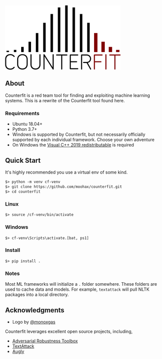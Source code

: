 ![Counterfit](counterfit.png "Counterfit")




## About
Counterfit is a red team tool for finding and exploiting machine learning systems. This is a rewrite of the Counterfit tool found here. 

### Requirements
- Ubuntu 18.04+
- Python 3.7+
- Windows is supported by Counterfit, but not necessarily officially supported by each individual framework. Choose your own adventure
- On Windows the [Visual C++ 2019 redistributable](https://support.microsoft.com/en-us/help/2977003/the-latest-supported-visual-c-downloads) is required

## Quick Start
It's highly recommended you use a virtual env of some kind.
```
$> python -m venv cf-venv
$> git clone https://github.com/moohax/counterfit.git
$> cd counterfit
```

### Linux
```
$> source /cf-venv/bin/activate
```

### Windows
```
$> cf-venv\Scripts\activate.[bat, ps1]
```

### Install 
```
$> pip install .
```

### Notes
Most ML frameworks will initialize a `.` folder somewhere. These folders are used to cache data and models. For example, `textattack` will pull NLTK packages into a local directory. 


## Acknowledgments

- Logo by [@monoxgas](https://twitter.com/monoxgas)

Counterfit leverages excellent open source projects, including,

- [Adversarial Robustness Toolbox](https://github.com/Trusted-AI/adversarial-robustness-toolbox)
- [TextAttack](https://github.com/QData/TextAttack)
- [Augly](https://github.com/facebookresearch/AugLy)


